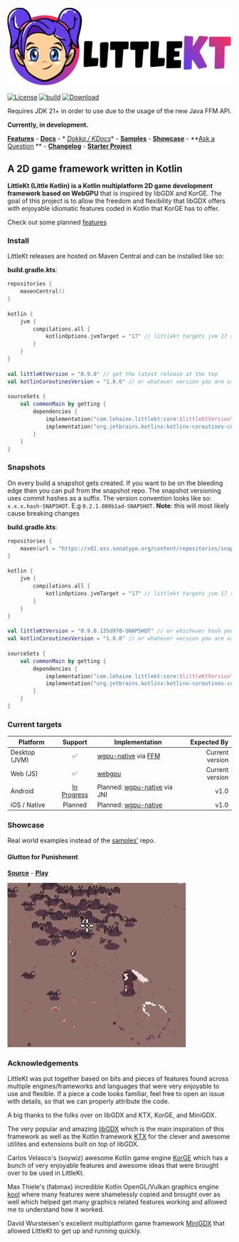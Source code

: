 [![Logo](/art/logo/logo-outline.svg)](https://littlekt.com)

[![License](https://img.shields.io/badge/License-Apache%202.0-blue.svg)](https://github.com/littlektframework/littlekt/blob/master/LICENSE)
[![build](https://github.com/littlektframework/littlekt/actions/workflows/build.yml/badge.svg?branch=master)](https://github.com/littlektframework/littlekt/actions/workflows/build.yml)
[![Download](https://img.shields.io/maven-central/v/com.lehaine.littlekt/core/0.9.0)](https://search.maven.org/artifact/com.lehaine.littlekt/core/0.9.0/pom)

Requires JDK 21+ in order to use due to the usage of the new Java FFM API.

**Currently, in development.**

**[Features](https://littlekt.com/features/)** - **[Docs](https://littlekt.com/docs/)** - *
*[Dokka / KDocs](https://littlekt.com/dokka/)** - **[Samples](https://github.com/littlektframework/littlekt-samples)** -
**[Showcase](#showcase)** - **[Ask a Question](https://github.com/littlektframework/littlekt/discussions/categories/q-a)
** - **[Changelog](CHANGELOG.md)** - **[Starter Project](https://github.com/littlektframework/littlekt-game-template)**

## A 2D game framework written in Kotlin

**LittleKt (Little Kotlin) is a Kotlin multiplatform 2D game development framework based on WebGPU** that is inspired by
libGDX and KorGE. The goal of this project is to allow the freedom and flexibility that libGDX offers with enjoyable
idiomatic features coded in Kotlin that KorGE has to offer.

Check out some planned [features](https://github.com/littlektframework/littlekt/labels/enhancement)

### Install

LittleKt releases are hosted on Maven Central and can be installed like so:

**build.gradle.kts**:

```kotlin
repositories {
    mavenCentral()
}

kotlin {
    jvm {
        compilations.all {
            kotlinOptions.jvmTarget = "17" // littlekt targets jvm 17 so we must target at least 17
        }
    }
}

val littleKtVersion = "0.9.0" // get the latest release at the top
val kotlinCoroutinesVersion = "1.8.0" // or whatever version you are using

sourceSets {
    val commonMain by getting {
        dependencies {
            implementation("com.lehaine.littlekt:core:$littleKtVersion")
            implementation("org.jetbrains.kotlinx:kotlinx-coroutines-core:$kotlinCoroutinesVersion")  // littlekt requires coroutines library on the classpath
        }
    }
}
```

### Snapshots

On every build a snapshot gets created. If you want to be on the bleeding edge then you can pull from the snapshot repo.
The snapshot versioning uses commit hashes as a suffix. The version convention looks like so: `x.x.x.hash-SNAPSHOT`.
E.g `0.2.1.080b1ad-SNAPSHOT`.
**Note**: this will most likely cause breaking changes

**build.gradle.kts**:

```kotlin
repositories {
    maven(url = "https://s01.oss.sonatype.org/content/repositories/snapshots/")
}

kotlin {
    jvm {
        compilations.all {
            kotlinOptions.jvmTarget = "17" // littlekt targets jvm 17 so we must target at least 17
        }
    }
}

val littleKtVersion = "0.9.0.135d970-SNAPSHOT" // or whichever hash you are using
val kotlinCoroutinesVersion = "1.8.0" // or whatever version you are using

sourceSets {
    val commonMain by getting {
        dependencies {
            implementation("com.lehaine.littlekt:core:$littleKtVersion")
            implementation("org.jetbrains.kotlinx:kotlinx-coroutines-core:$kotlinCoroutinesVersion")  // littlekt requires coroutines library on the classpath
        }
    }
}
```

### Current targets

| Platform      | Support | Implementation                                                                                                                                      |     Expected By |
|---------------|:-------:|-----------------------------------------------------------------------------------------------------------------------------------------------------|----------------:|
| Desktop (JVM) |    ✅    | [wgpu-native](https://github.com/gfx-rs/wgpu-native) via [FFM](https://docs.oracle.com/en/java/javase/21/core/foreign-function-and-memory-api.html) | Current version |
| Web (JS)      |    ✅    | [webgpu](https://www.w3.org/TR/webgpu/)                                                                                                             | Current version |
| Android       | [In Progress](https://github.com/littlektframework/littlekt/tree/webgpu-android) | Planned: [wgpu-native](https://github.com/gfx-rs/wgpu-native) via JNI                                                                               |            v1.0 |
| iOS / Native  | Planned | Planned: [wgpu-native](https://github.com/gfx-rs/wgpu-native)                                                                                       |            v1.0 |

### Showcase

Real world examples instead of the [samples'](https://github.com/littlektframework/littlekt-samples) repo.

#### Glutton for Punishment

**[Source](https://github.com/LeHaine/ggo2022)** - **[Play](https://lehaine.itch.io/glutton-for-punishment)**

![gif](https://github.com/LeHaine/ggo2022/blob/master/itchio/gif1.gif)

### Acknowledgements

LittleKt was put together based on bits and pieces of features found across multiple engines/frameworks and languages
that were very enjoyable to use and flexible. If a piece a code looks familiar, feel free to open an issue with details,
so that we can properly attribute the code.

A big thanks to the folks over on libGDX and KTX, KorGE, and MiniGDX.

The very popular and amazing [libGDX](https://github.com/libgdx/libgdx) which is the main inspiration of this framework
as well as the Kotlin framework [KTX](https://github.com/libktx/ktx) for the clever and awesome utilites and extensions
built on top of libGDX.

Carlos Velasco's (soywiz) awesome Kotlin game engine [KorGE](https://github.com/korlibs/korge) which has a bunch of very
enjoyable features and awesome ideas that were brought over to be used in LittleKt.

Max Thiele's (fabmax) incredible Kotlin OpenGL/Vulkan graphics engine [kool](https://github.com/fabmax/kool) where many
features were shamelessly copied and brought over as well which helped get many graphics related features working and
allowed me to understand how it worked.

David Wursteisen's excellent multiplatform game framework [MiniGDX](https://github.com/minigdx/minigdx/) that allowed
LittleKt to get up and running quickly.
